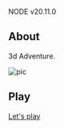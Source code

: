 NODE v20.11.0

About
------------   
3d Adventure.  
  
  
![pic](https://github.com/fire888/240612_labirint_ch8/blob/master/templates/start-img.png)

Play
------------ 
[Let's play](https://js.otrisovano.ru/android/chapter08/)
